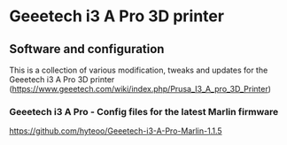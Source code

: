 # Geeetech i3 A Pro 3D printer
## Software and configuration
This is a collection of various modification, tweaks and updates for the Geeetech i3 A Pro 3D printer (https://www.geeetech.com/wiki/index.php/Prusa_I3_A_pro_3D_Printer)

### Geeetech i3 A Pro - Config files for the latest Marlin firmware
https://github.com/hyteoo/Geeetech-i3-A-Pro-Marlin-1.1.5
